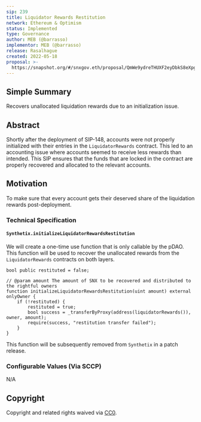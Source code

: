 ```yaml
---
sip: 239
title: Liquidator Rewards Restitution
network: Ethereum & Optimism
status: Implemented
type: Governance
author: MEB (@barrasso)
implementor: MEB (@barrasso)
release: Rasalhague
created: 2022-05-18
proposal: >-
  https://snapshot.org/#/snxgov.eth/proposal/QmWe9ydreTHUXF2eyDbkS8eXpgdjco9BKNepWJ6h8PESVW
---
```


## Simple Summary

<!--"If you can't explain it simply, you don't understand it well enough." Simply describe the outcome the proposed changes intends to achieve. This should be non-technical and accessible to a casual community member.-->

Recovers unallocated liquidation rewards due to an initialization issue.

## Abstract

<!--A short (~200 word) description of the proposed change, the abstract should clearly describe the proposed change. This is what *will* be done if the SIP is implemented, not *why* it should be done or *how* it will be done. If the SIP proposes deploying a new contract, write, "We propose to deploy a new contract that will do x".-->

Shortly after the deployment of SIP-148, accounts were not properly initialized with their entries in the `LiquidatorRewards` contract. This led to an accounting issue where accounts seemed to receive less rewards than intended. 
This SIP ensures that the funds that are locked in the contract are properly recovered and allocated to the relevant accounts.

## Motivation

<!--This is where you explain the reasoning behind how you propose to solve the problem. Why did you propose to implement the change in this way, what were the considerations and trade-offs? The rationale fleshes out what motivated the design and why particular design decisions were made. It should describe alternate designs that were considered and related work. The rationale may also provide evidence of consensus within the community, and should discuss important objections or concerns raised during discussion.-->

To make sure that every account gets their deserved share of the liquidation rewards post-deployment.

### Technical Specification

#### `Synthetix.initializeLiquidatorRewardsRestitution`

We will create a one-time use function that is only callable by the pDAO. 
This function will be used to recover the unallocated rewards from the `LiquidatorRewards` contracts on both layers.

```
bool public restituted = false;

// @param amount The amount of SNX to be recovered and distributed to the rightful owners
function initializeLiquidatorRewardsRestitution(uint amount) external onlyOwner {
    if (!restituted) {
        restituted = true;
        bool success = _transferByProxy(address(liquidatorRewards()), owner, amount);
        require(success, "restitution transfer failed");
    }
}
```

This function will be subsequently removed from `Synthetix` in a patch release.

### Configurable Values (Via SCCP)

N/A

## Copyright

Copyright and related rights waived via [CC0](https://creativecommons.org/publicdomain/zero/1.0/).
